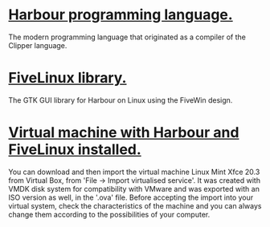 # [Harbour programming language.](../../wiki)
The modern programming language that originated as a compiler of the Clipper language.

# [FiveLinux library.](../../wiki)
The GTK GUI library for Harbour on Linux using the FiveWin design.

# [Virtual machine with Harbour and FiveLinux installed.](https://drive.google.com/file/d/1tuHAxuM5pgBgykp7TxQA_c8vRxYuLrb4/view?usp=sharing)
You can download and then import the virtual machine Linux Mint Xfce 20.3 from Virtual Box, from 'File -> Import virtualised service'. It was created with VMDK disk system for compatibility with VMware and was exported with an ISO version as well, in the '.ova' file. Before accepting the import into your virtual system, check the characteristics of the machine and you can always change them according to the possibilities of your computer. 
